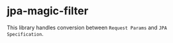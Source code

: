 # jpa-magic-filter
This library handles conversion between `Request Params` and `JPA Specification`.
